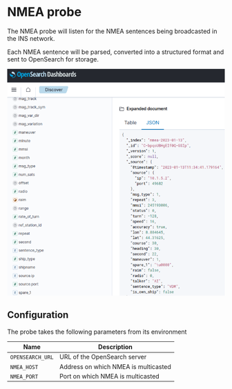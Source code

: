 # NMEA probe

The NMEA probe will listen for the NMEA sentences being broadcasted in the INS network.

Each NMEA sentence will be parsed, converted into a structured format and sent to OpenSearch for storage.

![NMEA data shown in OpenSearch](../images/nmea-siem.png)

## Configuration

The probe takes the following parameters from its environment

|Name|Description|
|---|---|
|`OPENSEARCH_URL`|URL of the OpenSearch server|
|`NMEA_HOST`|Address on which NMEA is multicasted|
|`NMEA_PORT`|Port on which NMEA is multicasted|
